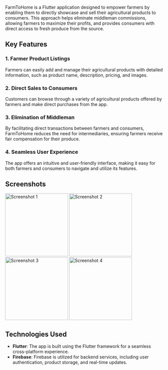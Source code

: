 FarmToHome is a Flutter application designed to empower farmers by enabling them to directly showcase and sell their agricultural products to consumers. This approach helps eliminate middleman commissions, allowing farmers to maximize their profits, and provides consumers with direct access to fresh produce from the source.

## Key Features

### 1. Farmer Product Listings
Farmers can easily add and manage their agricultural products with detailed information, such as product name, description, pricing, and images.

### 2. Direct Sales to Consumers
Customers can browse through a variety of agricultural products offered by farmers and make direct purchases from the app.

### 3. Elimination of Middleman
By facilitating direct transactions between farmers and consumers, FarmToHome reduces the need for intermediaries, ensuring farmers receive fair compensation for their produce.

### 4. Seamless User Experience
The app offers an intuitive and user-friendly interface, making it easy for both farmers and consumers to navigate and utilize its features.

## Screenshots
<!-- Add screenshots or demo images of your app here -->
<p align="left">
  <img src="https://i.postimg.cc/c4Vq2t3x/Screenshot-20231231-235628.jpg" alt="Screenshot 1" width="200"/>
  <img src="https://i.postimg.cc/DwqNNjF6/Screenshot-20231231-235634.jpg" alt="Screenshot 2" width="200"/>
  <img src="https://i.postimg.cc/9FwKdXnv/Screenshot-20231231-235643.jpg" alt="Screenshot 3" width="200"/>
  <img src="https://i.postimg.cc/3xM6n5MW/Screenshot-20231231-235653.jpg" alt="Screenshot 4" width="200"/>
</p>



## Technologies Used

- **Flutter**: The app is built using the Flutter framework for a seamless cross-platform experience.
- **Firebase**: Firebase is utilized for backend services, including user authentication, product storage, and real-time updates.
